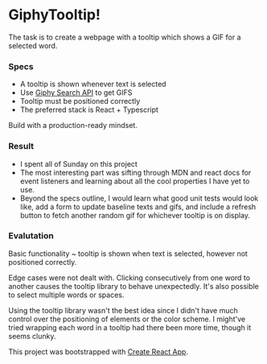 # GiphyTooltip!

The task is to create a webpage with a tooltip which shows a GIF for a
selected word.

### Specs
* A tooltip is shown whenever text is selected
* Use [Giphy Search API](https://developers.giphy.com/docs/) to get GIFS
* Tooltip must be positioned correctly
* The preferred stack is React + Typescript

Build with a production-ready mindset.

### Result
* I spent all of Sunday on this project
* The most interesting part was sifting through MDN and react docs for event listeners and learning about all the cool properties I have yet to use.
* Beyond the specs outline, I would learn what good unit tests would look like, add a form to update baseline texts and gifs, and include a refresh button to fetch another random gif for whichever tooltip is on display.

### Evalutation
Basic functionality ~ tooltip is shown when text is selected, however not positioned correctly.

Edge cases were not dealt with. Clicking consecutively from one word to another
causes the tooltip library to behave unexpectedly. It's also possible to select
multiple words or spaces. 

Using the tooltip library wasn't the best idea since I didn't have much control
over the positioning of elements or the color scheme. I might've tried wrapping
each word in a tooltip had there been more time, though it seems clunky.


This project was bootstrapped with [Create React App](https://github.com/facebookincubator/create-react-app).